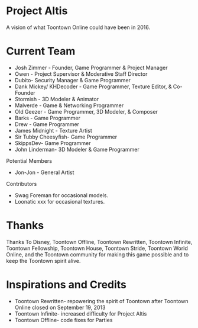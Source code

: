 # Project Altis
A vision of what Toontown Online could have been in 2016.
  
# Current Team
 
* Josh Zimmer - Founder, Game Programmer & Project Manager
* Owen - Project Supervisor & Moderative Staff Director
* Dubito- Security Manager & Game Programmer
* Dank Mickey/ KHDecoder - Game Programmer, Texture Editor, & Co-Founder
* Stormish - 3D Modeler & Animator
* Malverde - Game & Networking Programmer
* Old Geezer - Game Programmer, 3D Modeler, & Composer
* Barks - Game Programmer
* Drew - Game Programmer
* James Midnight - Texture Artist
* Sir Tubby Cheesyfish- Game Programmer
* SkippsDev- Game Programmer
* John Linderman- 3D Modeler & Game Programmer

Potential Members
* Jon-Jon - General Artist

Contributors
* Swag Foreman for occasional models.
* Loonatic xxx for occasional textures.

# Thanks

Thanks To Disney, Toontown Offline, Toontown Rewritten, Toontown Infinite, Toontown Fellowship, Toontown House, Toontown Stride, Toontown World Online, and the Toontown community for making this game possible and to keep the Toontown spirit alive.

# Inspirations and Credits
* Toontown Rewritten- repowering the spirit of Toontown after Toontown Online closed on September 19, 2013
* Toontown Infinite- increased difficulty for Project Altis
* Toontown Offline- code fixes for Parties
